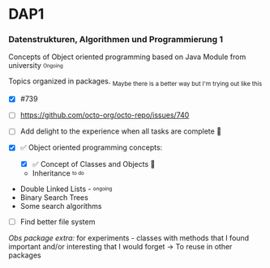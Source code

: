 # DAP1 
### Datenstrukturen, Algorithmen und Programmierung 1
Concepts of Object oriented programming based on Java
Module from university  <sub><sup>Ongoing</sup></sub>

Topics organized in packages.
<sub>Maybe there is a better way but I'm trying out like this</sub>

- [x] #739
- [ ] https://github.com/octo-org/octo-repo/issues/740
- [ ] Add delight to the experience when all tasks are complete :tada:

- [x] :white_check_mark: Object oriented programming concepts:
   - [X] :white_check_mark: Concept of Classes and Objects :tada:
    - Inheritance <sub><sup>to do</sup></sub>
* Double Linked Lists - <sub><sup>ongoing</sup></sub>
* Binary Search Trees
* Some search algorithms

- [ ] Find better file system

*Obs package extra:*
for experiments - classes with methods that I found important
and/or interesting that I would forget -> To reuse in other packages

    
